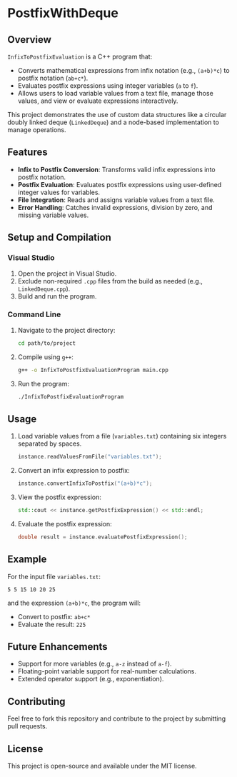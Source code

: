 # PostfixWithDeque

## Overview
`InfixToPostfixEvaluation` is a C++ program that:
- Converts mathematical expressions from infix notation (e.g., `(a+b)*c`) to postfix notation (`ab+c*`).
- Evaluates postfix expressions using integer variables (`a` to `f`).
- Allows users to load variable values from a text file, manage those values, and view or evaluate expressions interactively.

This project demonstrates the use of custom data structures like a circular doubly linked deque (`LinkedDeque`) and a node-based implementation to manage operations.

## Features
- **Infix to Postfix Conversion**: Transforms valid infix expressions into postfix notation.
- **Postfix Evaluation**: Evaluates postfix expressions using user-defined integer values for variables.
- **File Integration**: Reads and assigns variable values from a text file.
- **Error Handling**: Catches invalid expressions, division by zero, and missing variable values.

## Setup and Compilation
### Visual Studio
1. Open the project in Visual Studio.
2. Exclude non-required `.cpp` files from the build as needed (e.g., `LinkedDeque.cpp`).
3. Build and run the program.

### Command Line
1. Navigate to the project directory:
   ```bash
   cd path/to/project
   ```
2. Compile using `g++`:
   ```bash
   g++ -o InfixToPostfixEvaluationProgram main.cpp
   ```
3. Run the program:
   ```bash
   ./InfixToPostfixEvaluationProgram
   ```

## Usage
1. Load variable values from a file (`variables.txt`) containing six integers separated by spaces.
   ```cpp
   instance.readValuesFromFile("variables.txt");
   ```
2. Convert an infix expression to postfix:
   ```cpp
   instance.convertInfixToPostfix("(a+b)*c");
   ```
3. View the postfix expression:
   ```cpp
   std::cout << instance.getPostfixExpression() << std::endl;
   ```
4. Evaluate the postfix expression:
   ```cpp
   double result = instance.evaluatePostfixExpression();
   ```

## Example
For the input file `variables.txt`:
```
5 5 15 10 20 25
```
and the expression `(a+b)*c`, the program will:
- Convert to postfix: `ab+c*`
- Evaluate the result: `225`

## Future Enhancements
- Support for more variables (e.g., `a-z` instead of `a-f`).
- Floating-point variable support for real-number calculations.
- Extended operator support (e.g., exponentiation).

## Contributing
Feel free to fork this repository and contribute to the project by submitting pull requests.

## License
This project is open-source and available under the MIT license.
